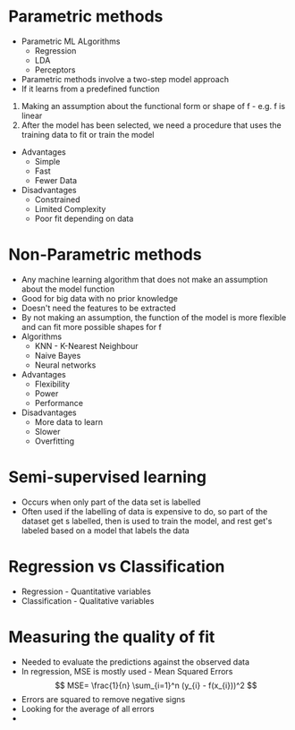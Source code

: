 # Parametric methods
* Parametric ML ALgorithms
	* Regression
	* LDA
	* Perceptors
* Parametric methods involve a two-step model approach
* If it learns from a predefined function
1. Making an assumption about the functional form or shape of f - e.g. f is linear
2. After the model has been selected, we need a procedure that uses the training data to fit or train the model
* Advantages
	* Simple
	* Fast
	* Fewer Data
* Disadvantages
	* Constrained
	* Limited Complexity
	* Poor fit depending on data


# Non-Parametric methods
* Any machine learning algorithm that does not make an assumption about the model function
* Good for big data with no prior knowledge
* Doesn't need the features to be extracted
* By not making an assumption, the function of the model is more flexible and can fit more possible shapes for f
* Algorithms
	* KNN - K-Nearest Neighbour
	* Naive Bayes
	* Neural networks
* Advantages
	* Flexibility
	* Power
	* Performance
* Disadvantages
	* More data to learn
	* Slower
	* Overfitting

# Semi-supervised learning
* Occurs when only part of the data set is labelled
* Often used if the labelling of data is expensive to do, so part of the dataset get s labelled, then is used to train the model, and rest get's labeled based on a model that labels the data

# Regression vs Classification
* Regression - Quantitative variables
* Classification - Qualitative variables


# Measuring the quality of fit
* Needed to evaluate the predictions against the observed data
* In regression, MSE is mostly used - Mean Squared Errors
$$ MSE= \frac{1}{n} \sum_{i=1}^n (y_{i} - f(x_{i}))^2 $$
* Errors are squared to remove negative signs
* Looking for the average of all errors
*